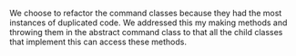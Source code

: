 We choose to refactor the command classes because they had the most instances of 
duplicated code. We addressed this my making methods and throwing them in the
abstract command class to that all the child classes that implement this can
access these methods.